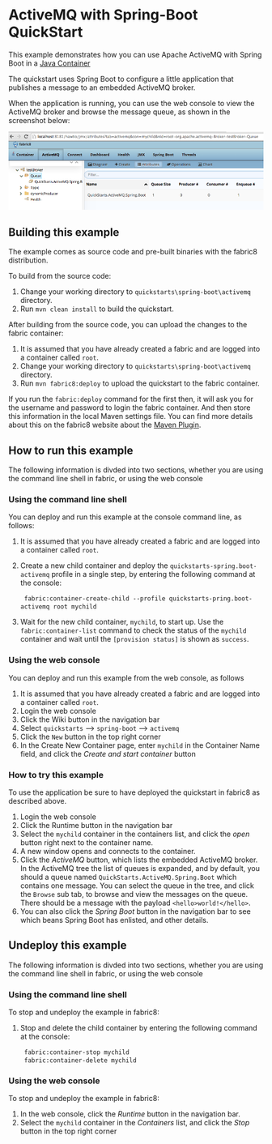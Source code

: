 # ActiveMQ with Spring-Boot QuickStart

This example demonstrates how you can use Apache ActiveMQ with Spring Boot in a [Java Container](http://fabric8.io/gitbook/javaContainer.html)

The quickstart uses Spring Boot to configure a little application that publishes a message to an embedded ActiveMQ broker.

When the application is running, you can use the web console to view the ActiveMQ broker and browse the message queue, as shown in the screenshot below:

![Spring Boot ActiveMQ](https://raw.githubusercontent.com/fabric8io/fabric8/1.x/docs/images/spring-boot-activemq.png)


## Building this example

The example comes as source code and pre-built binaries with the fabric8 distribution. 

To build from the source code:

1. Change your working directory to `quickstarts\spring-boot\activemq` directory.
1. Run `mvn clean install` to build the quickstart.

After building from the source code, you can upload the changes to the fabric container:

1. It is assumed that you have already created a fabric and are logged into a container called `root`.
1. Change your working directory to `quickstarts\spring-boot\activemq` directory.
1. Run `mvn fabric8:deploy` to upload the quickstart to the fabric container.

If you run the `fabric:deploy` command for the first then, it will ask you for the username and password to login the fabric container.
And then store this information in the local Maven settings file. You can find more details about this on the fabric8 website about the [Maven Plugin](http://fabric8.io/gitbook/mavenPlugin.html).


## How to run this example

The following information is divded into two sections, whether you are using the command line shell in fabric, or using the web console

### Using the command line shell

You can deploy and run this example at the console command line, as follows:

1. It is assumed that you have already created a fabric and are logged into a container called `root`.
1. Create a new child container and deploy the `quickstarts-spring.boot-activemq` profile in a single step, by entering the
 following command at the console:

        fabric:container-create-child --profile quickstarts-pring.boot-activemq root mychild

1. Wait for the new child container, `mychild`, to start up. Use the `fabric:container-list` command to check the status of the `mychild` container and wait until the `[provision status]` is shown as `success`.

### Using the web console

You can deploy and run this example from the web console, as follows

1. It is assumed that you have already created a fabric and are logged into a container called `root`.
1. Login the web console
1. Click the Wiki button in the navigation bar
1. Select `quickstarts` --> `spring-boot` --> `activemq`
1. Click the `New` button in the top right corner
1. In the Create New Container page, enter `mychild` in the Container Name field, and click the *Create and start container* button


### How to try this example

To use the application be sure to have deployed the quickstart in fabric8 as described above. 

1. Login the web console
1. Click the Runtime button in the navigation bar
1. Select the `mychild` container in the containers list, and click the *open* button right next to the container name.
1. A new window opens and connects to the container.
1. Click the *ActiveMQ* button, which lists the embedded ActiveMQ broker. In the ActiveMQ tree the list of queues is expanded, and by default, you should a queue named `QuickStarts.ActiveMQ.Spring.Boot` which contains one message. You can select the queue in the tree, and click the `Browse` sub tab, to browse and view the messages on the queue. There should be a message with the payload `<hello>world!</hello>`.
1. You can also click the *Spring Boot* button in the navigation bar to see which beans Spring Boot has enlisted, and other details.


## Undeploy this example

The following information is divded into two sections, whether you are using the command line shell in fabric, or using the web console

### Using the command line shell

To stop and undeploy the example in fabric8:

1. Stop and delete the child container by entering the following command at the console:

        fabric:container-stop mychild
        fabric:container-delete mychild

### Using the web console

To stop and undeploy the example in fabric8:

1. In the web console, click the *Runtime* button in the navigation bar.
1. Select the `mychild` container in the *Containers* list, and click the *Stop* button in the top right corner

